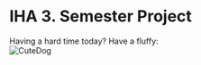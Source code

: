 # IHA 3. Semester Project

Having a hard time today? Have a fluffy: <br/>
![CuteDog](http://cdn1-www.dogtime.com/assets/uploads/gallery/25-easter-dog-pictures/001_Easter-dog.jpg)

<!-- OLD DOOGIE PICS
# http://kidsrock.compgroup.netdna-cdn.com/files/2013/01/So-cute-puppies-14749028-1600-1200-1024x768.jpg

-->
